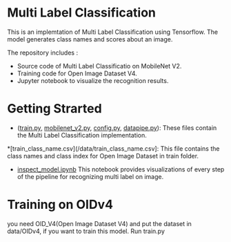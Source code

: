 # Multi Label Classification
This is an implemtation of Multi Label Classification using Tensorflow. The model generates class names and scores about an image.

The repository includes :
* Source code of Multi Label Classificatio on MobileNet V2.
* Training code for Open Image Dataset V4.
* Jupyter notebook to visualize the recognition results.

# Getting Strarted
* ([train.py](train.py), [mobilenet_v2.py](/networks/mobilenet_V2.py), [config.py](/configs/config.py), [datapipe.py](/data/datapipe.py)): These files contain the Multi Label Classification implementation.

*[train_class_name.csv](/data/train_class_name.csv]: This file contains the class names and class index for Open Image Dataset in train folder.

* [inspect_model.ipynb](inspect_model.ipynb) This notebook provides visualizations of every step of the pipeline for recognizing multi label on image.

# Training on OIDv4
you need OID_V4(Open Image Dataset V4) and put the dataset in data/OIDv4, if you want to train this model.
Run train.py

